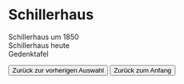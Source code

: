 <link rel="stylesheet" href="/Buchstadt-Leipzig/css/style.css">
<style>
.bgimg-1 {
  background-image: url("https://upload.wikimedia.org/wikipedia/commons/5/56/Payne_Leipzig_Schillers_Haus.jpg");
}
.bgimg-2 {
  background-image: url("https://upload.wikimedia.org/wikipedia/commons/4/49/Schillerhaus_Menckestrasse_Leipzig_2009.jpg");
}
.bgimg-3 {
  background-image: url("https://upload.wikimedia.org/wikipedia/commons/d/dd/Leipzig_-_Menckestra%C3%9Fe_-_42_03_ies.jpg");
}
</style>

# Schillerhaus

<div class="bgimg-1">
  <div class="caption">
  <span class="border">Schillerhaus um 1850</span>
  </div>
</div>
<div class="separator"></div>

<div class="bgimg-2">
  <div class="caption">
  <span class="border">Schillerhaus heute</span>
  </div>
</div>
<div class="separator"></div>

<div class="bgimg-3">
  <div class="caption">
  <span class="border">Gedenktafel</span>
  </div>
</div>

<button type="button" onclick="history.back();">Zurück zur vorherigen Auswahl</button>
<button type="button" onclick="history.back();">Zurück zum Anfang</button>
